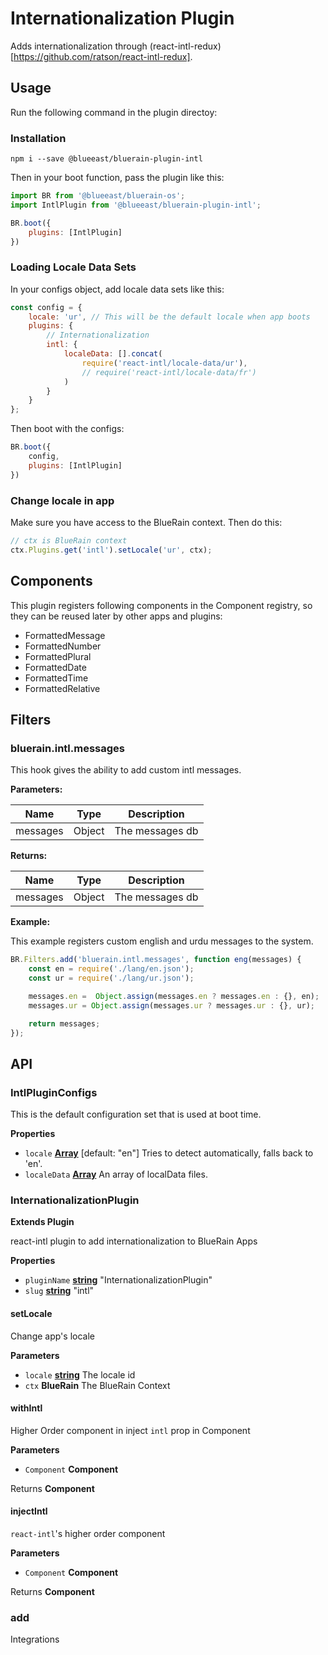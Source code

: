 # Internationalization Plugin

Adds internationalization through (react-intl-redux)[https://github.com/ratson/react-intl-redux].

## Usage

Run the following command in the plugin directoy:

### Installation

```shell
npm i --save @blueeast/bluerain-plugin-intl
```

Then in your boot function, pass the plugin like this:

```javascript
import BR from '@blueeast/bluerain-os';
import IntlPlugin from '@blueeast/bluerain-plugin-intl';

BR.boot({
	plugins: [IntlPlugin]
})
```

### Loading Locale Data Sets

In your configs object, add locale data sets like this:

```javascript
const config = {
	locale: 'ur', // This will be the default locale when app boots
	plugins: {
		// Internationalization
		intl: {
			localeData: [].concat(
				require('react-intl/locale-data/ur'),
				// require('react-intl/locale-data/fr')
			)
		}
	}
};
```

Then boot with the configs:

```javascript
BR.boot({
	config,
	plugins: [IntlPlugin]
})
```

### Change locale in app

Make sure you have access to the BlueRain context. Then do this:

```javascript
// ctx is BlueRain context
ctx.Plugins.get('intl').setLocale('ur', ctx);
```

## Components

This plugin registers following components in the Component registry, so they can be reused later by other apps and plugins:

-   FormattedMessage
-   FormattedNumber
-   FormattedPlural
-   FormattedDate
-   FormattedTime
-   FormattedRelative

## Filters

### bluerain.intl.messages

This hook gives the ability to add custom intl messages.

**Parameters:**

| Name     | Type   | Description     |
| -------- | ------ | --------------- |
| messages | Object | The messages db |

**Returns:**

| Name     | Type   | Description     |
| -------- | ------ | --------------- |
| messages | Object | The messages db |

**Example:**

This example registers custom english and urdu messages to the system.

```javascript
BR.Filters.add('bluerain.intl.messages', function eng(messages) {
	const en = require('./lang/en.json');
	const ur = require('./lang/ur.json');

	messages.en =  Object.assign(messages.en ? messages.en : {}, en);
	messages.ur = Object.assign(messages.ur ? messages.ur : {}, ur);

	return messages;
});
```

## API

<!-- Generated by documentation.js. Update this documentation by updating the source code. -->

### IntlPluginConfigs

This is the default configuration set that is used at boot time.

**Properties**

-   `locale` **[Array](https://developer.mozilla.org/en-US/docs/Web/JavaScript/Reference/Global_Objects/Array)** [default: "en"]					Tries to detect automatically, falls back to 'en'.
-   `localeData` **[Array](https://developer.mozilla.org/en-US/docs/Web/JavaScript/Reference/Global_Objects/Array)** An array of localData files.

### InternationalizationPlugin

**Extends Plugin**

react-intl plugin to add internationalization to BlueRain Apps

**Properties**

-   `pluginName` **[string](https://developer.mozilla.org/en-US/docs/Web/JavaScript/Reference/Global_Objects/String)** "InternationalizationPlugin"
-   `slug` **[string](https://developer.mozilla.org/en-US/docs/Web/JavaScript/Reference/Global_Objects/String)** "intl"

#### setLocale

Change app's locale

**Parameters**

-   `locale` **[string](https://developer.mozilla.org/en-US/docs/Web/JavaScript/Reference/Global_Objects/String)** The locale id
-   `ctx` **BlueRain** The BlueRain Context

#### withIntl

Higher Order component in inject `intl` prop in Component

**Parameters**

-   `Component` **Component** 

Returns **Component** 

#### injectIntl

`react-intl`'s higher order component

**Parameters**

-   `Component` **Component** 

Returns **Component** 

### add

Integrations
